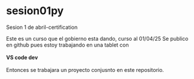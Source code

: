 # sesion01py
Sesion 1 de abril-certification

Este es un curso que el gobierno esta dando, curso al 01/04/25
Se publico en github pues estoy trabajando en una tablet con 
<br><br>
**VS code dev** 
<br><br>
Entonces se trabajara un proyecto conjusnto en este repositorio. 